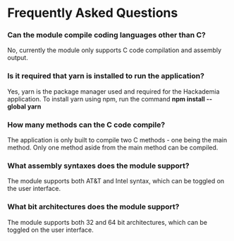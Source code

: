 # Frequently Asked Questions

### Can the module compile coding languages other than C?
No, currently the module only supports C code compilation and assembly output.

### Is it required that yarn is installed to run the application?
Yes, yarn is the package manager used and required for the Hackademia application. To install yarn using npm, run the command **npm install --global yarn**

### How many methods can the C code compile?
The application is only built to compile two C methods - one being the main method. Only one method aside from the main method can be compiled. 

### What assembly syntaxes does the module support?
The module supports both AT&T and Intel syntax, which can be toggled on the user interface.

### What bit architectures does the module support?
The module supports both 32 and 64 bit architectures, which can be toggled on the user interface.